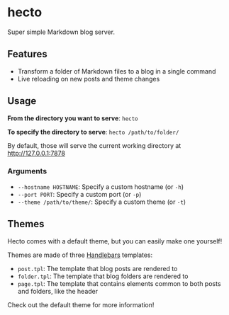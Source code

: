 # hecto
Super simple Markdown blog server.

## Features
- Transform a folder of Markdown files to a blog in a single command
- Live reloading on new posts and theme changes

## Usage
**From the directory you want to serve**:
`hecto`

**To specify the directory to serve**:
`hecto /path/to/folder/`

By default, those will serve the current working directory at http://127.0.0.1:7878

### Arguments
- `--hostname HOSTNAME`: Specify a custom hostname (or `-h`)
- `--port PORT`: Specify a custom port (or `-p`)
- `--theme /path/to/theme/`: Specify a custom theme (or `-t`)

## Themes
Hecto comes with a default theme, but you can easily make one yourself!

Themes are made of three [Handlebars](https://handlebarsjs.com) templates:
- `post.tpl`: The template that blog posts are rendered to
- `folder.tpl`: The template that blog folders are rendered to
- `page.tpl`: The template that contains elements common to both posts and folders, like the header

Check out the default theme for more information!
